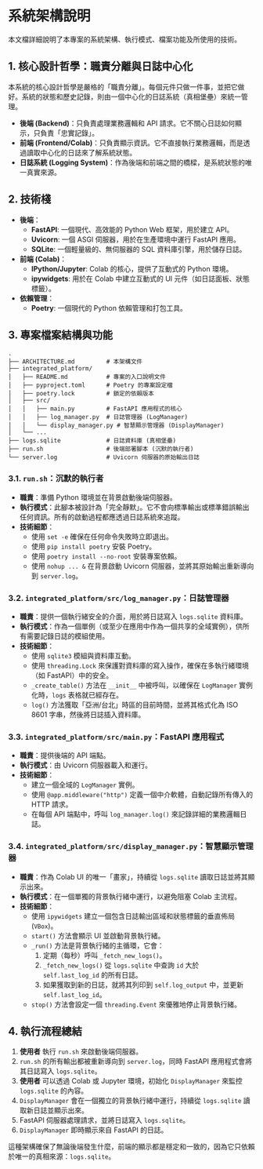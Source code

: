 # 系統架構說明

本文檔詳細說明了本專案的系統架構、執行模式、檔案功能及所使用的技術。

## 1. 核心設計哲學：職責分離與日誌中心化

本系統的核心設計哲學是嚴格的「職責分離」。每個元件只做一件事，並把它做好。系統的狀態和歷史記錄，則由一個中心化的日誌系統（真相堡壘）來統一管理。

-   **後端 (Backend)**：只負責處理業務邏輯和 API 請求。它不關心日誌如何顯示，只負責「忠實記錄」。
-   **前端 (Frontend/Colab)**：只負責顯示資訊。它不直接執行業務邏輯，而是透過讀取中心化的日誌來了解系統狀態。
-   **日誌系統 (Logging System)**：作為後端和前端之間的橋樑，是系統狀態的唯一真實來源。

## 2. 技術棧

-   **後端**：
    -   **FastAPI**: 一個現代、高效能的 Python Web 框架，用於建立 API。
    -   **Uvicorn**: 一個 ASGI 伺服器，用於在生產環境中運行 FastAPI 應用。
    -   **SQLite**: 一個輕量級的、無伺服器的 SQL 資料庫引擎，用於儲存日誌。
-   **前端 (Colab)**：
    -   **IPython/Jupyter**: Colab 的核心，提供了互動式的 Python 環境。
    -   **ipywidgets**: 用於在 Colab 中建立互動式的 UI 元件（如日誌面板、狀態標籤）。
-   **依賴管理**：
    -   **Poetry**: 一個現代的 Python 依賴管理和打包工具。

## 3. 專案檔案結構與功能

```
.
├── ARCHITECTURE.md         # 本架構文件
├── integrated_platform/
│   ├── README.md           # 專案的入口說明文件
│   ├── pyproject.toml      # Poetry 的專案設定檔
│   ├── poetry.lock         # 鎖定的依賴版本
│   ├── src/
│   │   ├── main.py         # FastAPI 應用程式的核心
│   │   ├── log_manager.py  # 日誌管理器 (LogManager)
│   │   └── display_manager.py # 智慧顯示管理器 (DisplayManager)
│   └── ...
├── logs.sqlite             # 日誌資料庫 (真相堡壘)
├── run.sh                  # 後端部署腳本 (沉默的執行者)
└── server.log              # Uvicorn 伺服器的原始輸出日誌
```

### 3.1. `run.sh`：沉默的執行者

-   **職責**：準備 Python 環境並在背景啟動後端伺服器。
-   **執行模式**：此腳本被設計為「完全靜默」。它不會向標準輸出或標準錯誤輸出任何資訊。所有的啟動過程都應透過日誌系統來追蹤。
-   **技術細節**：
    -   使用 `set -e` 確保在任何命令失敗時立即退出。
    -   使用 `pip install poetry` 安裝 Poetry。
    -   使用 `poetry install --no-root` 安裝專案依賴。
    -   使用 `nohup ... &` 在背景啟動 Uvicorn 伺服器，並將其原始輸出重新導向到 `server.log`。

### 3.2. `integrated_platform/src/log_manager.py`：日誌管理器

-   **職責**：提供一個執行緒安全的介面，用於將日誌寫入 `logs.sqlite` 資料庫。
-   **執行模式**：作為一個單例（或至少在應用中作為一個共享的全域實例），供所有需要記錄日誌的模組使用。
-   **技術細節**：
    -   使用 `sqlite3` 模組與資料庫互動。
    -   使用 `threading.Lock` 來保護對資料庫的寫入操作，確保在多執行緒環境（如 FastAPI）中的安全。
    -   `_create_table()` 方法在 `__init__` 中被呼叫，以確保在 `LogManager` 實例化時，`logs` 表格就已經存在。
    -   `log()` 方法獲取「亞洲/台北」時區的目前時間，並將其格式化為 ISO 8601 字串，然後將日誌插入資料庫。

### 3.3. `integrated_platform/src/main.py`：FastAPI 應用程式

-   **職責**：提供後端的 API 端點。
-   **執行模式**：由 Uvicorn 伺服器載入和運行。
-   **技術細節**：
    -   建立一個全域的 `LogManager` 實例。
    -   使用 `@app.middleware("http")` 定義一個中介軟體，自動記錄所有傳入的 HTTP 請求。
    -   在每個 API 端點中，呼叫 `log_manager.log()` 來記錄詳細的業務邏輯日誌。

### 3.4. `integrated_platform/src/display_manager.py`：智慧顯示管理器

-   **職責**：作為 Colab UI 的唯一「畫家」，持續從 `logs.sqlite` 讀取日誌並將其顯示出來。
-   **執行模式**：在一個單獨的背景執行緒中運行，以避免阻塞 Colab 主流程。
-   **技術細節**：
    -   使用 `ipywidgets` 建立一個包含日誌輸出區域和狀態標籤的垂直佈局 (`VBox`)。
    -   `start()` 方法會顯示 UI 並啟動背景執行緒。
    -   `_run()` 方法是背景執行緒的主循環，它會：
        1.  定期（每秒）呼叫 `_fetch_new_logs()`。
        2.  `_fetch_new_logs()` 從 `logs.sqlite` 中查詢 `id` 大於 `self.last_log_id` 的所有日誌。
        3.  如果獲取到新的日誌，就將其列印到 `self.log_output` 中，並更新 `self.last_log_id`。
    -   `stop()` 方法會設定一個 `threading.Event` 來優雅地停止背景執行緒。

## 4. 執行流程總結

1.  **使用者** 執行 `run.sh` 來啟動後端伺服器。
2.  `run.sh` 的所有輸出都被重新導向到 `server.log`，同時 FastAPI 應用程式會將其日誌寫入 `logs.sqlite`。
3.  **使用者** 可以透過 Colab 或 Jupyter 環境，初始化 `DisplayManager` 來監控 `logs.sqlite` 的內容。
4.  `DisplayManager` 會在一個獨立的背景執行緒中運行，持續從 `logs.sqlite` 讀取新日誌並顯示出來。
5.  FastAPI 伺服器處理請求，並將日誌寫入 `logs.sqlite`。
6.  `DisplayManager` 即時顯示來自 FastAPI 的日誌。

這種架構確保了無論後端發生什麼，前端的顯示都是穩定和一致的，因為它只依賴於唯一的真相來源：`logs.sqlite`。
